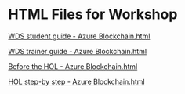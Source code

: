﻿# HTML Files for Workshop
[WDS student guide - Azure Blockchain.html](https://cloudworkshop.blob.core.windows.net/azure-blockchain/Whiteboard%20design%20session/WDS%20student%20guide%20-%20Azure%20Blockchain.html)

[WDS trainer guide - Azure Blockchain.html](https://cloudworkshop.blob.core.windows.net/azure-blockchain/Whiteboard%20design%20session/WDS%20trainer%20guide%20-%20Azure%20Blockchain.html)

[Before the HOL - Azure Blockchain.html](https://cloudworkshop.blob.core.windows.net/azure-blockchain/Hands-on%20lab/Before%20the%20HOL%20-%20Azure%20Blockchain.html)

[HOL step-by step - Azure Blockchain.html](https://cloudworkshop.blob.core.windows.net/azure-blockchain/Hands-on%20lab/HOL%20step-by%20step%20-%20Azure%20Blockchain.html)


